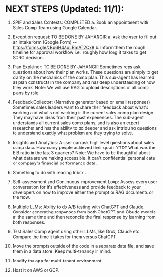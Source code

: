# NEXT STEPS (Updated: 11/1):

1) SPIF and Sales Contests: COMPLETED
    a. Book an appointment with Sales Comp Team using Google Calendar.

2) Exception request: TO BE DONE BY JAHANGIR
    a. Ask the user to fill out an intake form (Google Form) -- https://forms.gle/zBp6H4ApLRmAT2Cx8
    b. Inform them the rough timeline for approval workflow i.e., roughly how long it takes to get SCRC decision.

3) Plan Explainer: TO BE DONE BY JAHANGIR
    Sometimes reps ask questions about how their plan works. These questions are simply to get clarity on the mechanics of the comp plan. This sub-agent has leanred all plan constructs in the company and has deep understanding of how they work. Note: We will use RAG to upload descriptions of all comp plans by role. 

4) Feedback Collector: (Narrative generator based on email responses)
    Sometimes sales leaders want to share their feedback about what's working and what's not working in the current sales comp plan design. They may have ideas from their past experiences. The sub-agent understands all current sales comp plans, and is also an expert researcher and has the ability to go deeper and ask intriguing questions to understand exactly what problem are they trying to solve.

5) Insights and Analytics: 
    A user can ask high level questions about sales comp data. How many people achieved their quota YTD? What was the E:B ratio in the last 3 quarters? Note: We have to be thoughtful about what data are we making accessible. It can't confidential personal data or company's financial performance data.

6) Something to do with reading Inbox ...

7) Self-assessment and Continuous Improvement Loop:
Assess every user conversation for it's effectiveness and provide feedback to your developers on how to improve either the prompt or RAG documents or the flow. 

8) Multiple LLMs:
Ability to do A/B testing with ChatGPT and Claude. Consider generating responses from both ChatGPT and Claude models at the same time and then reconcile the final response by learning from both responses.

9) Test Sales Comp Agent using other LLMs, like Grok, Claude etc. Compare the time it takes for them versus ChatGPT

10) Move the prompts outside of the code in a separate data file, and save them in a data store. Keep multi-tenancy in mind.

11) Modify the app for multi-tenant environment

12) Host it on AWS or GCP.
